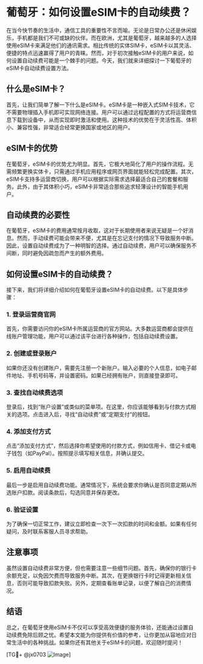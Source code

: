 # 葡萄牙：如何设置eSIM卡的自动续费？

在当今快节奏的生活中，通信工具的重要性不言而喻。无论是日常办公还是休闲娱乐，手机都是我们不可或缺的伙伴。而在欧洲，尤其是葡萄牙，越来越多的人选择使用eSIM卡来满足他们的通讯需求。相比传统的实体SIM卡，eSIM卡以其灵活、便捷的特点迅速赢得了用户的青睐。然而，对于初次接触eSIM卡的用户来说，如何设置自动续费可能是一个棘手的问题。今天，我们就来详细探讨一下葡萄牙的eSIM卡自动续费设置方法。

## 什么是eSIM卡？

首先，让我们简单了解一下什么是eSIM卡。eSIM卡是一种嵌入式SIM卡技术，它不需要物理插入手机即可实现网络连接。用户可以通过远程配置的方式将运营商信息下载到设备中，从而实现即时激活和使用。这种技术的优势在于灵活性高、体积小、兼容性强，非常适合经常更换国家或地区的用户。

## eSIM卡的优势

在葡萄牙，eSIM卡的优势尤为明显。首先，它极大地简化了用户的操作流程。无需频繁更换实体卡，只需通过手机应用程序或网页界面就能轻松完成配置。其次，eSIM卡支持多运营商切换，用户可以根据实际需求选择最适合自己的套餐和服务。此外，由于其体积小巧，eSIM卡非常适合那些追求轻薄设计的智能手机用户。

## 自动续费的必要性

在葡萄牙，eSIM卡的费用通常按月收取，这对于长期使用者来说无疑是一个好消息。然而，手动续费可能会带来不便，尤其是在忘记支付的情况下导致服务中断。因此，设置自动续费成为了一种明智的选择。通过自动续费，用户可以确保服务不间断，同时避免因疏忽而产生的额外费用。

## 如何设置eSIM卡的自动续费？

接下来，我们将详细介绍如何在葡萄牙设置eSIM卡的自动续费。以下是具体步骤：

### 1. 登录运营商官网

首先，你需要访问你的eSIM卡所属运营商的官方网站。大多数运营商都会提供在线账户管理功能，用户可以通过该平台进行各种操作，包括自动续费设置。

### 2. 创建或登录账户

如果你还没有创建账户，需要先注册一个新账户。输入必要的个人信息，如电子邮件地址、手机号码等，并设置密码。如果已经拥有账户，则直接登录即可。

### 3. 查找自动续费选项

登录后，找到“账户设置”或类似的菜单项。在这里，你应该能够看到与付款方式相关的选项。点击进入后，寻找“自动续费”或“定期支付”的按钮。

### 4. 添加支付方式

点击“添加支付方式”，然后选择你希望使用的付款方式，例如信用卡、借记卡或电子钱包（如PayPal）。按照提示填写相关信息，并确认提交。

### 5. 启用自动续费

最后一步是启用自动续费功能。通常情况下，系统会要求你确认是否同意定期从所选账户扣款。阅读条款后，勾选同意并保存更改。

### 6. 验证设置

为了确保一切正常工作，建议立即检查一次下一次扣款的时间和金额。如果有任何疑问，及时联系客服人员寻求帮助。

## 注意事项

虽然设置自动续费非常方便，但也需要注意一些细节问题。首先，确保你的银行卡余额充足，以免因欠费而导致服务中断。其次，在更换银行卡时记得更新相关信息，否则可能导致扣款失败。另外，定期查看账单记录，以便了解自己的消费情况。

## 结语

总之，在葡萄牙使用eSIM卡不仅可以享受高效便捷的服务体验，还能通过设置自动续费免除后顾之忧。希望本文能为你提供有价值的参考，让你更加从容地应对日常生活中的各种挑战。如果你还有其他关于eSIM卡的问题，欢迎随时提问！

[TG💪+ @jx0703 ![Image](https://github.com/user-attachments/assets/dbca1d08-cadb-493c-b0ec-ad6f7a83f270)]
